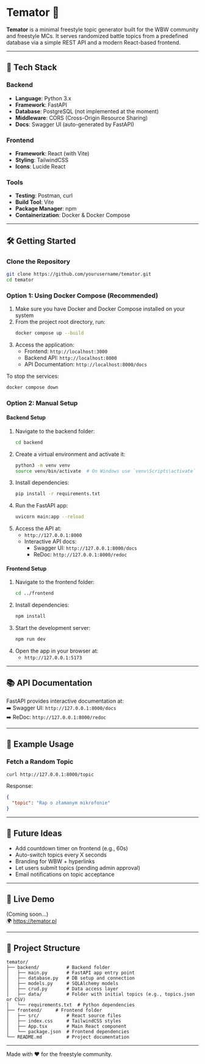 # Temator 🎤

**Temator** is a minimal freestyle topic generator built for the WBW community and freestyle MCs. It serves randomized battle topics from a predefined database via a simple REST API and a modern React-based frontend.

---

## 🚀 Tech Stack

### Backend
- **Language**: Python 3.x
- **Framework**: FastAPI
- **Database**: PostgreSQL (not implemented at the moment)
- **Middleware**: CORS (Cross-Origin Resource Sharing)
- **Docs**: Swagger UI (auto-generated by FastAPI)

### Frontend
- **Framework**: React (with Vite)
- **Styling**: TailwindCSS
- **Icons**: Lucide React

### Tools
- **Testing**: Postman, curl
- **Build Tool**: Vite
- **Package Manager**: npm
- **Containerization**: Docker & Docker Compose

---

## 🛠️ Getting Started

### Clone the Repository
```bash
git clone https://github.com/yourusername/temator.git
cd temator
```

### Option 1: Using Docker Compose (Recommended)
1. Make sure you have Docker and Docker Compose installed on your system
2. From the project root directory, run:
   ```bash
   docker compose up --build
   ```
3. Access the application:
   - Frontend: `http://localhost:3000`
   - Backend API: `http://localhost:8000`
   - API Documentation: `http://localhost:8000/docs`

To stop the services:
```bash
docker compose down
```

### Option 2: Manual Setup

#### Backend Setup
1. Navigate to the backend folder:
   ```bash
   cd backend
   ```
2. Create a virtual environment and activate it:
   ```bash
   python3 -m venv venv
   source venv/bin/activate  # On Windows use `venv\Scripts\activate`
   ```
3. Install dependencies:
   ```bash
   pip install -r requirements.txt
   ```
4. Run the FastAPI app:
   ```bash
   uvicorn main:app --reload
   ```
5. Access the API at:
   - `http://127.0.0.1:8000`
   - Interactive API docs:
     - Swagger UI: `http://127.0.0.1:8000/docs`
     - ReDoc: `http://127.0.0.1:8000/redoc`

#### Frontend Setup
1. Navigate to the frontend folder:
   ```bash
   cd ../frontend
   ```
2. Install dependencies:
   ```bash
   npm install
   ```
3. Start the development server:
   ```bash
   npm run dev
   ```
4. Open the app in your browser at:
   - `http://127.0.0.1:5173`

---

## 📚 API Documentation

FastAPI provides interactive documentation at:  
➡️ Swagger UI: `http://127.0.0.1:8000/docs`  
➡️ ReDoc: `http://127.0.0.1:8000/redoc`

---

## 🧪 Example Usage

### Fetch a Random Topic
```bash
curl http://127.0.0.1:8000/topic
```

Response:
```json
{
  "topic": "Rap o złamanym mikrofonie"
}
```

---

## 🌱 Future Ideas

- Add countdown timer on frontend (e.g., 60s)
- Auto-switch topics every X seconds
- Branding for WBW + hyperlinks
- Let users submit topics (pending admin approval)
- Email notifications on topic acceptance

---

## 🔗 Live Demo

(Coming soon...)  
🌍 https://temator.pl

---

## 📁 Project Structure

```
temator/
├── backend/          # Backend folder
│   ├── main.py       # FastAPI app entry point
│   ├── database.py   # DB setup and connection
│   ├── models.py     # SQLAlchemy models
│   ├── crud.py       # Data access layer
│   ├── data/         # Folder with initial topics (e.g., topics.json or CSV)
│   └── requirements.txt  # Python dependencies
├── frontend/     # Frontend folder
│   ├── src/          # React source files
│   ├── index.css     # TailwindCSS styles
│   ├── App.tsx       # Main React component
│   └── package.json  # Frontend dependencies
└── README.md         # Project documentation
```

---

Made with ❤️ for the freestyle community.